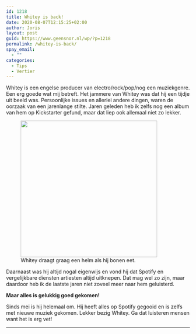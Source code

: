 ```yaml
---
id: 1218
title: Whitey is back!
date: 2020-08-07T12:15:25+02:00
author: Joris
layout: post
guid: https://www.geensnor.nl/wp/?p=1218
permalink: /whitey-is-back/
spay_email:
  - ""
categories:
  - Tips
  - Vertier
---
```

 Whitey is een engelse producer van electro/rock/pop/nog een muziekgenre. Een erg goede wat mij betreft. Het jammere van Whitey was dat hij een tijdje uit beeld was. Persoonlijke issues en allerlei andere dingen, waren de oorzaak van een jarenlange stilte. Jaren geleden heb ik zelfs nog een album van hem op Kickstarter gefund, maar dat liep ook allemaal niet zo lekker. <figure class="wp-block-image size-large is-resized"><img src="https://www.geensnor.nl/wp/wp-content/uploads/2020/08/101383664_10157160466411269_385286483738624000_o.jpg" alt="" class="wp-image-1219" width="374" height="374" srcset="https://www.geensnor.nl/wp/wp-content/uploads/2020/08/101383664_10157160466411269_385286483738624000_o.jpg 1023w, https://www.geensnor.nl/wp/wp-content/uploads/2020/08/101383664_10157160466411269_385286483738624000_o-300x300.jpg 300w, https://www.geensnor.nl/wp/wp-content/uploads/2020/08/101383664_10157160466411269_385286483738624000_o-150x150.jpg 150w, https://www.geensnor.nl/wp/wp-content/uploads/2020/08/101383664_10157160466411269_385286483738624000_o-768x768.jpg 768w" sizes="(max-width: 374px) 100vw, 374px" /> <figcaption>Whitey draagt graag een helm als hij bonen eet.</figcaption> </figure> Daarnaast was hij altijd nogal eigenwijs en vond hij dat Spotify en vergelijkbare diensten artiesten altijd uitknepen. Dat mag wel zo zijn, maar daardoor heb ik de laatste jaren niet zoveel meer naar hem geluisterd. 

<p class="has-text-align-center">
  <strong>Maar alles is gelukkig goed gekomen!</strong>
</p> Sinds mei is hij helemaal om. Hij heeft alles op Spotify gegooid en is zelfs met nieuwe muziek gekomen. Lekker bezig Whitey. Ga dat luisteren mensen want het is erg vet! 

<hr class="wp-block-separator" />
<figure class="wp-block-embed-spotify wp-block-embed is-type-rich is-provider-spotify wp-embed-aspect-9-16 wp-has-aspect-ratio"> 

<div class="wp-block-embed__wrapper">
</div></figure>